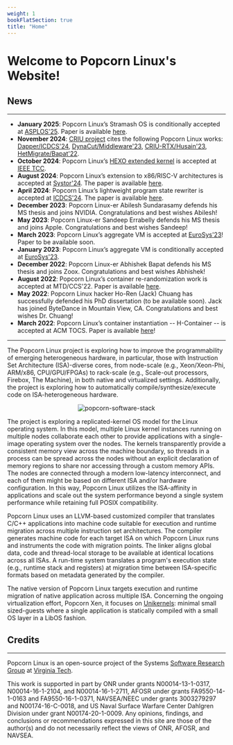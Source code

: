 ```yaml
---
weight: 1
bookFlatSection: true
title: "Home"
---
```


# Welcome to Popcorn Linux's Website!

## News
---
- **January 2025**: Popcorn Linux’s Stramash OS is conditionally accepted at [ASPLOS'25](https://www.asplos-conference.org/asplos2025/). Paper is available [here](https://www.ssrg.ece.vt.edu/papers/asplos25.pdf).
- **November 2024**: [CRIU project](https://criu.org/Main_Page) cites the following Popcorn Linux works: [Dapper/ICDCS'24](https://www.ssrg.ece.vt.edu/papers/icdcs24.pdf), [DynaCut/Middleware'23](https://www.ssrg.ece.vt.edu/papers/middleware23.pdf), [CRIU-RTX/Husain'23](https://vtechworks.lib.vt.edu/items/20cd28e6-1dba-4c21-b221-59f5f345205f), [HetMigrate/Bapat'22](https://vtechworks.lib.vt.edu/items/ba974ad9-eac9-4306-b3fc-5f0411b89b99).
- **October 2024**: Popcorn Linux’s [HEXO extended kernel](https://www.computer.org/csdl/journal/cc/2024/04/10720200/215PAl5fP68) is accepted at [IEEE TCC](https://www.computer.org/csdl/journal/cc).
- **August 2024**: Popcorn Linux’s extension to x86/RISC-V architectures is accepted at [Systor'24](https://www.ssrg.ece.vt.edu/papers/systor24.pdf). The paper is available [here](https://ssrg.ece.vt.edu/papers/systor24.pdf).
- **April 2024**: Popcorn Linux’s lightweight program state rewriter is accepted at [ICDCS'24](https://icdcs2024.icdcs.org/). The paper is available [here](https://ssrg.ece.vt.edu/papers/icdcs24.pdf).
- **December 2023**: Popcorn Linux-er Abilesh Sundarasamy defends his MS thesis and joins NVIDIA. Congratulations and best wishes Abilesh!
- **May 2023**: Popcorn Linux-er Sandeep Errabelly defends his MS thesis and joins Apple. Congratulations and best wishes Sandeep!
- **March 2023**: Popcorn Linux’s aggregate VM is accepted at [EuroSys'23](https://2023.eurosys.org/)! Paper to be available soon.
- **January 2023**: Popcorn Linux’s aggregate VM is conditionally accepted at [EuroSys'23](https://2023.eurosys.org/).
- **December 2022**: Popcorn Linux-er Abhishek Bapat defends his MS thesis and joins Zoox. Congratulations and best wishes Abhishek!
- **August 2022**: Popcorn Linux’s container re-randomization work is accepted at MTD/CCS'22. Paper is available [here](https://www.ssrg.ece.vt.edu/papers/mtd22.pdf).
- **May 2022**: Popcorn Linux hacker Ho-Ren (Jack) Chuang has successfully defended his PhD dissertation (to be available soon). Jack has joined ByteDance in Mountain View, CA. Congratulations and best wishes Dr. Chuang! 
- **March 2022**: Popcorn Linux’s container instantiation -- H-Container -- is accepted at ACM TOCS. Paper is available [here](https://dl.acm.org/doi/10.1145/3524452)!

---

The Popcorn Linux project is exploring how to improve the programmability of emerging heterogeneous hardware, in particular, those with Instruction Set Architecture (ISA)-diverse cores, from node-scale (e.g., Xeon/Xeon-Phi, ARM/x86, CPU/GPU/FPGAs) to rack-scale (e.g., Scale-out processors, Firebox, The Machine), in both native and virtualized settings. Additionally, the project is exploring how to automatically compile/synthesize/execute code on ISA-heterogeneous hardware.

<p align="center">
  <img src="/images/popcorn-software-stack.png" alt="popcorn-software-stack">
</p>

<!-- Image can also be inserted like this: ![alt text](images/popcorn-software-stack.png "Title") -->

The project is exploring a replicated-kernel OS model for the Linux operating system. In this model, multiple Linux kernel instances running on multiple nodes collaborate each other to provide applications with a single-image operating system over the nodes. The kernels transparently provide a consistent memory view across the machine boundary, so threads in a process can be spread across the nodes without an explicit declaration of memory regions to share nor accessing through a custom memory APIs. The nodes are connected through a modern low-latency interconnect, and each of them might be based on different ISA and/or hardware configuration. In this way, Popcorn Linux utilizes the ISA-affinity in applications and scale out the system performance beyond a single system performance while retaining full POSIX compatibility.

Popcorn Linux uses an LLVM-based customized compiler that translates C/C++ applications into machine code suitable for execution and runtime migration across multiple instruction set architectures.  The compiler generates machine code for each target ISA on which Popcorn Linux runs and instruments the code with migration points.  The linker aligns global data, code and thread-local storage to be available at identical locations across all ISAs.  A run-time system translates a program's execution state (e.g., runtime stack and registers) at migration time between ISA-specific formats based on metadata generated by the compiler. 

The native version of Popcorn Linux targets execution and runtime migration of native application across multiple ISA. Concerning the ongoing virtualization effort, Popcorn Xen, it focuses on [Unikernels](http://unikernel.org/): minimal small sized-guests where a single application is statically compiled with a small OS layer in a LibOS fashion.

## Credits
---
Popcorn Linux is an open-source project of the Systems [Software Research Group](http://ssrg.ece.vt.edu/) at [Virginia Tech](http://www.vt.edu/).

This work is supported in part by ONR under grants N00014-13-1-0317, N00014-16-1-2104, and N00014-16-1-2711, AFOSR under grants FA9550-14-1-0163 and FA9550-16-1-0371, NAVSEA/NEEC under grants 3003279297 and N00174-16-C-0018, and US Naval Surface Warfare Center Dahlgren Division under grant N00174-20-1-0009. Any opinions, findings, and conclusions or recommendations expressed in this site are those of the author(s) and do not necessarily reflect the views of ONR, AFOSR, and NAVSEA.